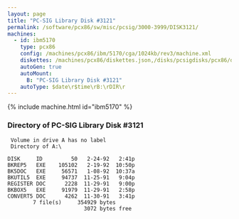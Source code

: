 ```yaml
---
layout: page
title: "PC-SIG Library Disk #3121"
permalink: /software/pcx86/sw/misc/pcsig/3000-3999/DISK3121/
machines:
  - id: ibm5170
    type: pcx86
    config: /machines/pcx86/ibm/5170/cga/1024kb/rev3/machine.xml
    diskettes: /machines/pcx86/diskettes.json,/disks/pcsigdisks/pcx86/diskettes.json
    autoGen: true
    autoMount:
      B: "PC-SIG Library Disk #3121"
    autoType: $date\r$time\rB:\rDIR\r
---
```


{% include machine.html id="ibm5170" %}

### Directory of PC-SIG Library Disk #3121

     Volume in drive A has no label
     Directory of A:\

    DISK     ID         50   2-24-92   2:41p
    BKREP5   EXE    105102   2-19-92  10:50p
    BK5DOC   EXE     56571   1-08-92  10:37a
    BKUTIL5  EXE     94737  11-25-91   9:04p
    REGISTER DOC      2228  11-29-91   9:00p
    BKBOX5   EXE     91979  11-29-91   2:58p
    CONVERT5 DOC      4262  11-30-91   3:41p
            7 file(s)     354929 bytes
                            3072 bytes free

